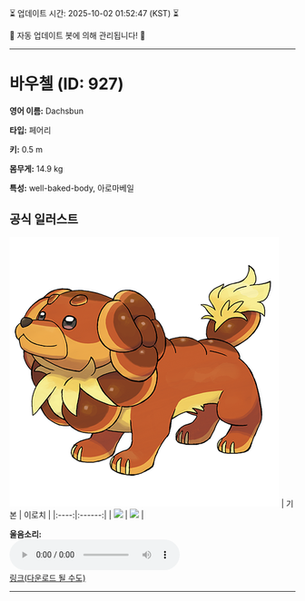 
⏳ 업데이트 시간: 2025-10-02 01:52:47 (KST) ⏳

🤖 자동 업데이트 봇에 의해 관리됩니다! 🤖

---

# 바우첼 (ID: 927)
**영어 이름:** Dachsbun

**타입:** 페어리

**키:** 0.5 m

**몸무게:** 14.9 kg

**특성:** well-baked-body, 아로마베일

## 공식 일러스트
![](https://raw.githubusercontent.com/PokeAPI/sprites/master/sprites/pokemon/other/official-artwork/927.png)
| 기본 | 이로치 |
|:----:|:------:|
| <img src="http://play.pokemonshowdown.com/sprites/ani/dachsbun.gif" width="200"> | <img src="http://play.pokemonshowdown.com/sprites/ani-shiny/dachsbun.gif" width="200"> |

**울음소리:**<br><audio controls src="https://raw.githubusercontent.com/PokeAPI/cries/main/cries/pokemon/latest/927.ogg"></audio><br> [링크(다운로드 될 수도)](https://raw.githubusercontent.com/PokeAPI/cries/main/cries/pokemon/latest/927.ogg)


---
